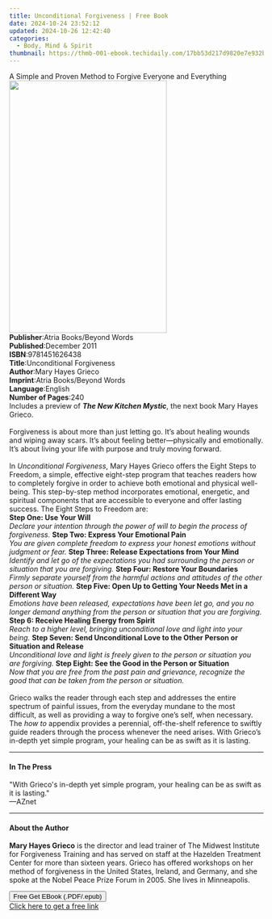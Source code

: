 ```yaml
---
title: Unconditional Forgiveness | Free Book
date: 2024-10-24 23:52:12
updated: 2024-10-26 12:42:40
categories:
  - Body, Mind & Spirit
thumbnail: https://thmb-001-ebook.techidaily.com/17bb53d217d9820e7e932b3630e43de6d2d9bba855eee965144e717df59d0321.jpg
---
```

<main id="book-container">
  <div class="flex flex-col">
    <div class="book-brief flex-1 py-6 px-4 sm:p-6 md:py-10 md:px-8">
      <!-- brief-->
      <div class="book-brief-main">
        A Simple and Proven Method to Forgive Everyone and Everything
      </div>
    </div>
    <div
      class="book-meta-info flex-1 grid gap-4 col-start-1 col-end-3 row-start-1 sm:mb-6 sm:grid-cols-4 lg:gap-6 lg:col-start-2 lg:row-end-6 lg:row-span-6 lg:mb-0"
    >
      <div
        class="book-meta-info-left place-content-center mt-4 p-4 text-sm leading-6 col-start-2 col-span-2 dark:text-slate-400"
      >
        <img
          class="w-full h-500 object-cover rounded-lg sm:h-255 sm:col-span-2 lg:col-span-full"
          src="https://img-001-ebook.techidaily.com/611ab9e66598b524ec4f33b31047cf7bf8e9e3f6ec2ef828cc7b7234e80553cd.jpg"
          alt=""
          width="312"
          height="500"
        />
      </div>
      <div
        class="book-meta-info-right mt-2 col-start-1 row-start-2 col-span-3 self-center"
      >
        <!-- meta data  -->
        <div class="flex flex-col px-4 md:px-8">
          <div class="flex-1">
            <strong>Publisher</strong>:<span class="px-2"
              >Atria Books/Beyond Words</span
            >
          </div>
          <div class="flex-1">
            <strong>Published</strong>:<span class="px-2">December 2011</span>
          </div>
          <div class="flex-1">
            <strong>ISBN</strong>:<span class="px-2">9781451626438</span>
          </div>
          <div class="flex-1">
            <strong>Title</strong>:<span class="px-2"
              >Unconditional Forgiveness</span
            >
          </div>
          <div class="flex-1">
            <strong>Author</strong>:<span class="px-2">Mary Hayes Grieco</span>
          </div>
          <div class="flex-1">
            <strong>Imprint</strong>:<span class="px-2"
              >Atria Books/Beyond Words</span
            >
          </div>
          <div class="flex-1">
            <strong>Language</strong>:<span class="px-2">English</span>
          </div>
          <div class="flex-1">
            <strong>Number of Pages</strong>:<span class="px-2">240</span>
          </div>
        </div>
      </div>
    </div>
    <div class="book-description flex-1 py-6 px-4 sm:p-6 md:py-10 md:px-8">
      <div class="book-description-main">
        <div accordion-content="" id="description">
          Includes a preview of <b><i>The New Kitchen Mystic</i></b
          >, the next book Mary Hayes Grieco.<br />
          <br />Forgiveness is about more than just letting go. It’s about
          healing wounds and wiping away scars. It’s about feeling
          better—physically and emotionally. It’s about living your life with
          purpose and truly moving forward.<br />
          <br />In <i>Unconditional Forgiveness</i>, Mary Hayes Grieco offers
          the Eight Steps to Freedom, a simple, effective eight-step program
          that teaches readers how to completely forgive in order to achieve
          both emotional and physical well-being. This step-by-step method
          incorporates emotional, energetic, and spiritual components that are
          accessible to everyone and offer lasting success. The Eight Steps to
          Freedom are:<br />
          <b>Step One: Use Your Will</b
          ><i
            ><br />Declare your intention through the power of will to begin the
            process of forgiveness.</i
          >
          <b>Step Two: Express Your Emotional Pain</b
          ><i
            ><br />You are given complete freedom to express your honest
            emotions without judgment or fear.</i
          >
          <b>Step Three: Release Expectations from Your Mind</b
          ><i
            ><br />Identify and let go of the expectations you had surrounding
            the person or situation that you are forgiving.</i
          >
          <b>Step Four: Restore Your Boundaries</b
          ><i
            ><br />Firmly separate yourself from the harmful actions and
            attitudes of the other person or situation.</i
          >
          <b>Step Five: Open Up to Getting Your Needs Met in a Different Way</b
          ><i
            ><br />Emotions have been released, expectations have been let go,
            and you no longer demand anything from the person or situation that
            you are forgiving.</i
          >
          <b>Step 6: Receive Healing Energy from Spirit</b
          ><i
            ><br />Reach to a higher level, bringing unconditional love and
            light into your being.</i
          >
          <b
            >Step Seven: Send Unconditional Love to the Other Person or
            Situation and Release</b
          ><i
            ><br />Unconditional love and light is freely given to the person or
            situation you are forgiving.</i
          >
          <b>Step Eight: See the Good in the Person or Situation</b
          ><i
            ><br />Now that you are free from the past pain and grievance,
            recognize the good that can be taken from the person or
            situation.</i
          ><br />
          <br />Grieco walks the reader through each step and addresses the
          entire spectrum of painful issues, from the everyday mundane to the
          most difficult, as well as providing a way to forgive one’s self, when
          necessary. The <i>how to</i> appendix provides a perennial,
          off-the-shelf reference to swiftly guide readers through the process
          whenever the need arises. With Grieco’s in-depth yet simple program,
          your healing can be as swift as it is lasting.
        </div>
        <div class="accordion-fader"></div>
      </div>
    </div>
    <div class="book-excerpts flex-1 py-6 px-4 sm:p-6 md:py-10 md:px-8">
      <!-- excerpts-->
      <div class="book-excerpts-main">
        <hr />
        <h4 class="placeholder placeholder-heading">
          <span>In The Press</span>
        </h4>
        <p>
          "With Grieco's in-depth yet simple program, your healing can be as
          swift as it is lasting."<br />—AZnet
        </p>
      </div>
    </div>
    <div class="book-about-author flex-1 py-6 px-4 sm:p-6 md:py-10 md:px-8">
      <!-- about author-->
      <div class="book-main-author-main">
        <hr />
        <h4 class="placeholder placeholder-heading">
          <span>About the Author</span>
        </h4>
        <p>
          <b>Mary Hayes Grieco</b> is the director and lead trainer of The
          Midwest Institute for Forgiveness Training and has served on staff at
          the Hazelden Treatment Center for more than sixteen years. Grieco has
          offered workshops on her method of forgiveness in the United States,
          Ireland, and Germany, and she spoke at the Nobel Peace Prize Forum in
          2005. She lives in Minneapolis.
        </p>
      </div>
    </div>
    <div class="book-free-get flex-1 py-6 px-4 sm:p-6 md:py-10 md:px-8">
      <button
        id="btn-free-get"
        class="bg-blue-500 hover:bg-blue-700 text-white font-bold py-2 px-4 rounded"
      >
        Free Get EBook (.PDF/.epub)
      </button>
      <div id="countdown-display" class="px-2 text-lg mt-2"></div>
      <a
        id="free-link"
        class="hidden bg-blue-500 hover:bg-blue-700 text-white font-bold py-2 px-4 rounded"
        href="https://www.ebooks.com/en-us/book/673193/unconditional-forgiveness/mary-hayes-grieco/"
        target="_blank"
        >Click here to get a free link</a
      >
    </div>
    <script>
      let countdownTime = 0;
      let countdownInterval = null;
      document
        .getElementById('btn-free-get')
        .addEventListener('click', startCountdown);
      function startCountdown() {
        countdownTime = new Date().getTime() + 60000 * 3;
        countdownInterval = setInterval(updateCountdown, 1000);
        document.getElementById('btn-free-get').disabled = true;
        document
          .getElementById('btn-free-get')
          .classList.add('bg-gray-500', 'cursor-not-allowed');
      }
      function updateCountdown() {
        let currentTime = new Date().getTime();
        let timeLeft = countdownTime - currentTime;
        let secondsLeft = Math.floor(timeLeft / 1000);
        document.getElementById('countdown-display').innerHTML =
          `Remaining time: ${secondsLeft} seconds.`;
        if (secondsLeft <= 0) {
          clearInterval(countdownInterval);
          document.getElementById('btn-free-get').classList.add('hidden');
          document.getElementById('free-link').classList.remove('hidden');
          document.getElementById('countdown-display').innerHTML = '';
        }
      }
    </script>
  </div>
</main>
